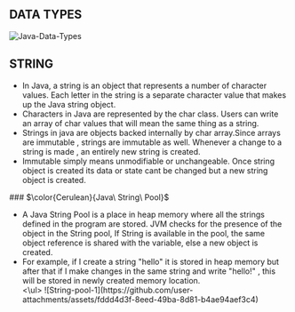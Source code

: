 ## DATA TYPES

![Java-Data-Types](https://github.com/user-attachments/assets/3e686815-3c7e-46c6-b729-88de8b59ef07)

## STRING
<ul>
<li>In Java, a string is an object that represents a number of character values. Each letter in the string is a separate character value that makes up the Java string object.</li>
<li>Characters in Java are represented by the char class. Users can write an array of char values that will mean the same thing as a string.</li>
<li>Strings in java are objects backed internally by char array.Since arrays are immutable , strings are immutable as well. Whenever a change to a string is made , an entirely new string is created.</li>
<li>Immutable simply means unmodifiable or unchangeable. Once string object is created its data or state cant be changed but a new string object is created.</li>
</ul>
### $\color{Cerulean}{Java\ String\ Pool}$
<ul>
<li>A Java String Pool is a place in heap memory where all the strings defined in the program are stored. JVM checks for the presence of the object in the String pool, If String is available in the pool, the same object reference is shared with the variable, else a new object is created.</li>
<li>For example, if I create a string "hello" it is stored in heap memory but after that if I make changes in the same string and write "hello!" , this will be stored in newly created memory location.</li>
<\ul>
![String-pool-1](https://github.com/user-attachments/assets/fddd4d3f-8eed-49ba-8d81-b4ae94aef3c4)
